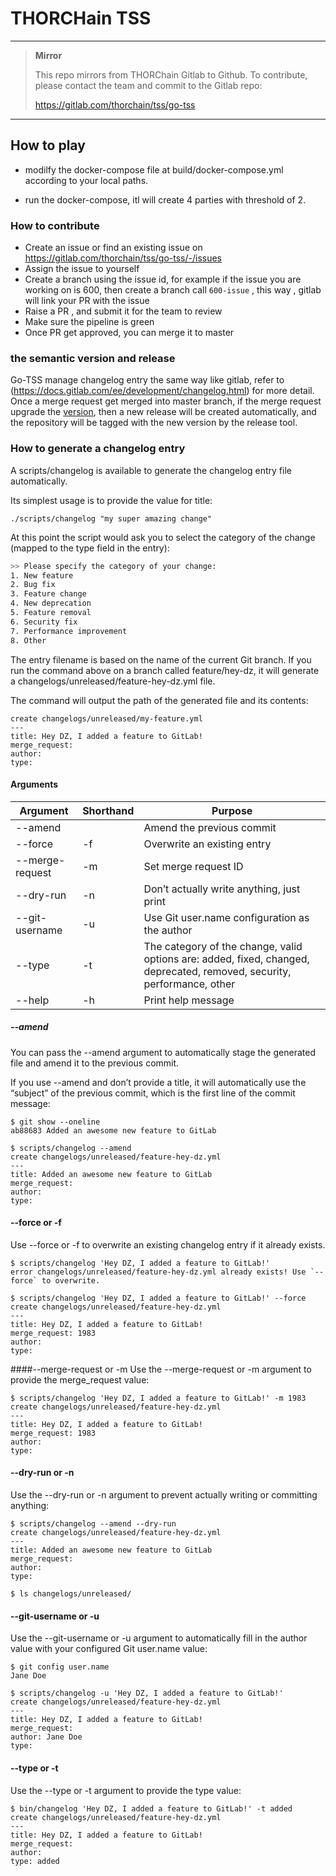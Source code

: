 # THORCHain TSS

---

> **Mirror**
>
> This repo mirrors from THORChain Gitlab to Github.
> To contribute, please contact the team and commit to the Gitlab repo:
>
> https://gitlab.com/thorchain/tss/go-tss

---

## How to play

- modilfy the docker-compose file at build/docker-compose.yml according to your local paths.

- run the docker-compose, itl will create 4 parties with threshold of 2.

### How to contribute

- Create an issue or find an existing issue on https://gitlab.com/thorchain/tss/go-tss/-/issues
- Assign the issue to yourself
- Create a branch using the issue id, for example if the issue you are working on is 600, then create a branch call `600-issue` , this way , gitlab will link your PR with the issue
- Raise a PR , and submit it for the team to review
- Make sure the pipeline is green
- Once PR get approved, you can merge it to master

### the semantic version and release

Go-TSS manage changelog entry the same way like gitlab, refer to (https://docs.gitlab.com/ee/development/changelog.html) for more detail. Once a merge request get merged into master branch,
if the merge request upgrade the [version](https://gitlab.com/thorchain/tss/go-tss/-/blob/master/version), then a new release will be created automatically, and the repository will be tagged with
the new version by the release tool.

### How to generate a changelog entry

A scripts/changelog is available to generate the changelog entry file automatically.

Its simplest usage is to provide the value for title:

```
./scripts/changelog "my super amazing change"
```

At this point the script would ask you to select the category of the change (mapped to the type field in the entry):

```bash
>> Please specify the category of your change:
1. New feature
2. Bug fix
3. Feature change
4. New deprecation
5. Feature removal
6. Security fix
7. Performance improvement
8. Other
```

The entry filename is based on the name of the current Git branch. If you run the command above on a branch called feature/hey-dz, it will generate a changelogs/unreleased/feature-hey-dz.yml file.

The command will output the path of the generated file and its contents:

```
create changelogs/unreleased/my-feature.yml
---
title: Hey DZ, I added a feature to GitLab!
merge_request:
author:
type:
```

#### Arguments

| Argument        | Shorthand | Purpose                                                                                                                 |
| --------------- | --------- | ----------------------------------------------------------------------------------------------------------------------- |
| --amend         |           | Amend the previous commit                                                                                               |
| --force         | -f        | Overwrite an existing entry                                                                                             |
| --merge-request | -m        | Set merge request ID                                                                                                    |
| --dry-run       | -n        | Don’t actually write anything, just print                                                                               |
| --git-username  | -u        | Use Git user.name configuration as the author                                                                           |
| --type          | -t        | The category of the change, valid options are: added, fixed, changed, deprecated, removed, security, performance, other |
| --help          | -h        | Print help message                                                                                                      |

##### --amend

You can pass the --amend argument to automatically stage the generated file and amend it to the previous commit.

If you use --amend and don’t provide a title, it will automatically use the “subject” of the previous commit, which is the first line of the commit message:

```
$ git show --oneline
ab88683 Added an awesome new feature to GitLab

$ scripts/changelog --amend
create changelogs/unreleased/feature-hey-dz.yml
---
title: Added an awesome new feature to GitLab
merge_request:
author:
type:
```

#### --force or -f

Use --force or -f to overwrite an existing changelog entry if it already exists.

```
$ scripts/changelog 'Hey DZ, I added a feature to GitLab!'
error changelogs/unreleased/feature-hey-dz.yml already exists! Use `--force` to overwrite.

$ scripts/changelog 'Hey DZ, I added a feature to GitLab!' --force
create changelogs/unreleased/feature-hey-dz.yml
---
title: Hey DZ, I added a feature to GitLab!
merge_request: 1983
author:
type:
```

####--merge-request or -m
Use the --merge-request or -m argument to provide the merge_request value:

```
$ scripts/changelog 'Hey DZ, I added a feature to GitLab!' -m 1983
create changelogs/unreleased/feature-hey-dz.yml
---
title: Hey DZ, I added a feature to GitLab!
merge_request: 1983
author:
type:
```

#### --dry-run or -n

Use the --dry-run or -n argument to prevent actually writing or committing anything:

```
$ scripts/changelog --amend --dry-run
create changelogs/unreleased/feature-hey-dz.yml
---
title: Added an awesome new feature to GitLab
merge_request:
author:
type:

$ ls changelogs/unreleased/
```

#### --git-username or -u

Use the --git-username or -u argument to automatically fill in the author value with your configured Git user.name value:

```
$ git config user.name
Jane Doe

$ scripts/changelog -u 'Hey DZ, I added a feature to GitLab!'
create changelogs/unreleased/feature-hey-dz.yml
---
title: Hey DZ, I added a feature to GitLab!
merge_request:
author: Jane Doe
type:
```

#### --type or -t

Use the --type or -t argument to provide the type value:

```
$ bin/changelog 'Hey DZ, I added a feature to GitLab!' -t added
create changelogs/unreleased/feature-hey-dz.yml
---
title: Hey DZ, I added a feature to GitLab!
merge_request:
author:
type: added
```
